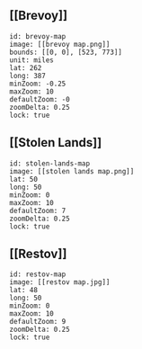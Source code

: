 ## [[Brevoy]]
```leaflet
id: brevoy-map
image: [[brevoy map.png]]
bounds: [[0, 0], [523, 773]]
unit: miles
lat: 262
long: 387
minZoom: -0.25
maxZoom: 10
defaultZoom: -0
zoomDelta: 0.25
lock: true
```

<p></p>

## [[Stolen Lands]]
```leaflet
id: stolen-lands-map
image: [[stolen lands map.png]]
lat: 50
long: 50
minZoom: 0
maxZoom: 10
defaultZoom: 7
zoomDelta: 0.25
lock: true
```

<p></p>

## [[Restov]]
```leaflet
id: restov-map
image: [[restov map.jpg]]
lat: 48
long: 50
minZoom: 0
maxZoom: 10
defaultZoom: 9
zoomDelta: 0.25
lock: true
```